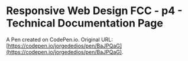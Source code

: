 # Responsive Web Design FCC - p4 - Technical Documentation Page

A Pen created on CodePen.io. Original URL: [https://codepen.io/jorgededios/pen/BaJPQaG](https://codepen.io/jorgededios/pen/BaJPQaG).

